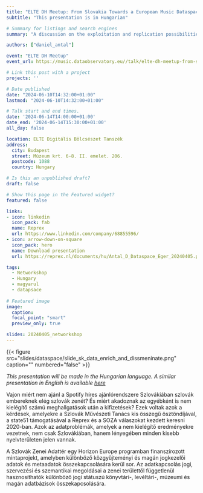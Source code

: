 ```yaml
---
title: "ELTE DH Meetup: From Slovakia Towards a European Music Dataspace"
subtitle: "This presentation is in Hungarian"

# Summary for listings and search engines
summary: "A discussion on the exploitation and replication possibilities of the Slovak Music Dataspace for Hungarian digital heritage and music experts."

authors: ["daniel_antal"]

event: "ELTE DH Meetup" 
event_url: https://music.dataobservatory.eu//talk/elte-dh-meetup-from-slovakia-towards-a-european-music-dataspace/

# Link this post with a project
projects: ''

# Date published
date: "2024-06-10T14:32:00+01:00"
lastmod: "2024-06-10T14:32:00+01:00"

# Talk start and end times.
date: '2024-06-14T14:00:00+01:00'
date_end: '2024-06-14T15:30:00+01:00'
all_day: false

location: ELTE Digitális Bölcsészet Tanszék
address:
  city: Budapest
  street: Múzeum krt. 6-8. II. emelet. 206.
  postcode: 1088
  country: Hungary

# Is this an unpublished draft?
draft: false

# Show this page in the Featured widget?
featured: false

links:
- icon: linkedin
  icon_pack: fab
  name: Reprex
  url: https://www.linkedin.com/company/68855596/
- icon: arrow-down-on-square
  icon_pack: hero
  name: Download presentation
  url: https://reprex.nl/documents/hu/Antal_D_Dataspace_Eger_20240405.pdf

tags:
  - Networkshop
  - Hungary
  - magyarul
  - datapsace
  
# Featured image
image:
  caption: 
  focal_point: "smart"
  preview_only: true

slides: 20240405_networkshop
---
```

<td style="text-align: center;">{{< figure src="slides/dataspace/slide_sk_data_enrich_and_dissmeninate.png" caption="" numbered="false" >}}</td>

_This presentation will be made in the Hungarian language. A similar presentation in English is available [here](/talk/dataweek/)_

Vajon miért nem ajánl a Spotify híres ajánlórendszere Szlovákiában szlovák embereknek elég szlovák zenét?  És miért akadoznak az egyébként is nem kielégítő számú meghallgatások után a kifizetések?  Ezek voltak azok a kérdések, amelyekre a Szlovák Művészeti Tanács kis összegű ösztöndíjával, a state51 támogatásával a Reprex és a SOZA válaszokat kezdett keresni 2020-ban. Azok az adatproblémák, amelyek a nem kielégítő eredményekre vezetnek, nem csak Szlovákiában, hanem lényegében minden kisebb nyelvterületen jelen vannak.

A Szlovák Zenei Adattér egy Horizon Europe programban finanszírozott mintaprojekt, amelyben különböző közgyűjteményi és magán jogkezelői adatok és metaadatok összekapcsolására kerül sor. Az adatkapcsolás jogi, szervezési és szemantikai megoldásai a zenei területtől függetlenül hasznosíthatók különböző jogi státuszú könyvtári-, levéltári-, múzeumi és magán adatbázisok összekapcsolására. 
